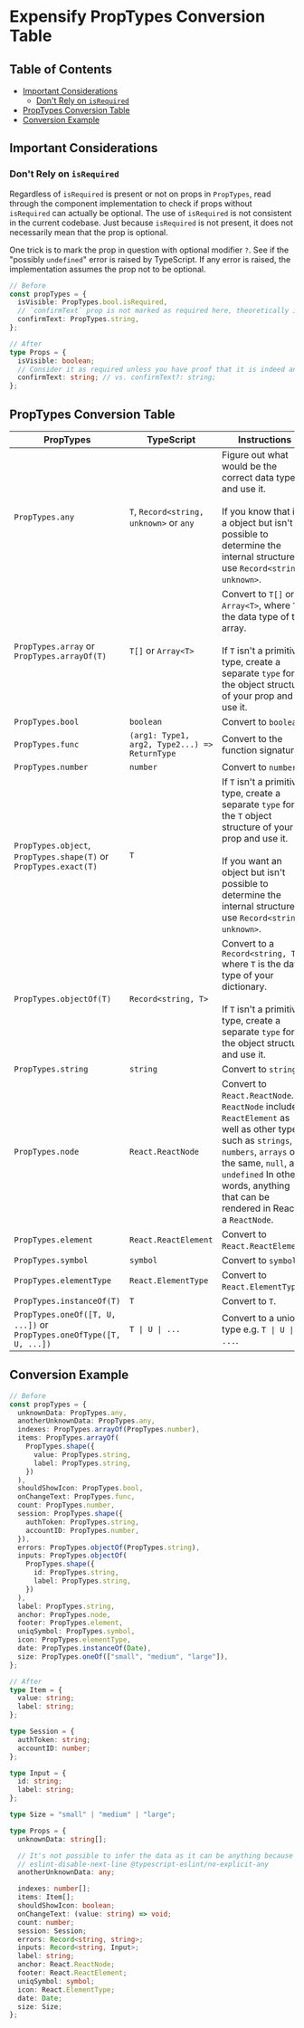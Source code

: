 # Expensify PropTypes Conversion Table

## Table of Contents

- [Important Considerations](#important-considerations)
  - [Don't Rely on `isRequired`](#dont-rely-on-isrequired)
- [PropTypes Conversion Table](#proptypes-conversion-table)
- [Conversion Example](#conversion-example)

## Important Considerations

### Don't Rely on `isRequired`

Regardless of `isRequired` is present or not on props in `PropTypes`, read through the component implementation to check if props without `isRequired` can actually be optional. The use of `isRequired` is not consistent in the current codebase. Just because `isRequired` is not present, it does not necessarily mean that the prop is optional.

One trick is to mark the prop in question with optional modifier `?`. See if the "possibly `undefined`" error is raised by TypeScript. If any error is raised, the implementation assumes the prop not to be optional.

```ts
// Before
const propTypes = {
  isVisible: PropTypes.bool.isRequired,
  // `confirmText` prop is not marked as required here, theoretically it is optional.
  confirmText: PropTypes.string,
};

// After
type Props = {
  isVisible: boolean;
  // Consider it as required unless you have proof that it is indeed an optional prop.
  confirmText: string; // vs. confirmText?: string;
};
```

## PropTypes Conversion Table

| PropTypes                                                            | TypeScript                                    | Instructions                                                                                                                                                                                                                                  |
| -------------------------------------------------------------------- | --------------------------------------------- | --------------------------------------------------------------------------------------------------------------------------------------------------------------------------------------------------------------------------------------------- |
| `PropTypes.any`                                                      | `T`, `Record<string, unknown>` or `any`       | Figure out what would be the correct data type and use it.<br><br>If you know that it's a object but isn't possible to determine the internal structure, use `Record<string, unknown>`.                                                       |
| `PropTypes.array` or `PropTypes.arrayOf(T)`                          | `T[]` or `Array<T>`                           | Convert to `T[]` or `Array<T>`, where `T` is the data type of the array.<br><br>If `T` isn't a primitive type, create a separate `type` for the object structure of your prop and use it.                                                     |
| `PropTypes.bool`                                                     | `boolean`                                     | Convert to `boolean`.                                                                                                                                                                                                                         |
| `PropTypes.func`                                                     | `(arg1: Type1, arg2, Type2...) => ReturnType` | Convert to the function signature.                                                                                                                                                                                                            |
| `PropTypes.number`                                                   | `number`                                      | Convert to `number`.                                                                                                                                                                                                                          |
| `PropTypes.object`, `PropTypes.shape(T)` or `PropTypes.exact(T)`     | `T`                                           | If `T` isn't a primitive type, create a separate `type` for the `T` object structure of your prop and use it.<br><br>If you want an object but isn't possible to determine the internal structure, use `Record<string, unknown>`.             |
| `PropTypes.objectOf(T)`                                              | `Record<string, T>`                           | Convert to a `Record<string, T>` where `T` is the data type of your dictionary.<br><br>If `T` isn't a primitive type, create a separate `type` for the object structure and use it.                                                           |
| `PropTypes.string`                                                   | `string`                                      | Convert to `string`.                                                                                                                                                                                                                          |
| `PropTypes.node`                                                     | `React.ReactNode`                             | Convert to `React.ReactNode`. `ReactNode` includes `ReactElement` as well as other types such as `strings`, `numbers`, `arrays` of the same, `null`, and `undefined` In other words, anything that can be rendered in React is a `ReactNode`. |
| `PropTypes.element`                                                  | `React.ReactElement`                          | Convert to `React.ReactElement`.                                                                                                                                                                                                              |
| `PropTypes.symbol`                                                   | `symbol`                                      | Convert to `symbol`.                                                                                                                                                                                                                          |
| `PropTypes.elementType`                                              | `React.ElementType`                           | Convert to `React.ElementType`.                                                                                                                                                                                                               |
| `PropTypes.instanceOf(T)`                                            | `T`                                           | Convert to `T`.                                                                                                                                                                                                                               |
| `PropTypes.oneOf([T, U, ...])` or `PropTypes.oneOfType([T, U, ...])` | `T \| U \| ...`                               | Convert to a union type e.g. `T \| U \| ...`.                                                                                                                                                                                                 |

## Conversion Example

```ts
// Before
const propTypes = {
  unknownData: PropTypes.any,
  anotherUnknownData: PropTypes.any,
  indexes: PropTypes.arrayOf(PropTypes.number),
  items: PropTypes.arrayOf(
    PropTypes.shape({
      value: PropTypes.string,
      label: PropTypes.string,
    })
  ),
  shouldShowIcon: PropTypes.bool,
  onChangeText: PropTypes.func,
  count: PropTypes.number,
  session: PropTypes.shape({
    authToken: PropTypes.string,
    accountID: PropTypes.number,
  }),
  errors: PropTypes.objectOf(PropTypes.string),
  inputs: PropTypes.objectOf(
    PropTypes.shape({
      id: PropTypes.string,
      label: PropTypes.string,
    })
  ),
  label: PropTypes.string,
  anchor: PropTypes.node,
  footer: PropTypes.element,
  uniqSymbol: PropTypes.symbol,
  icon: PropTypes.elementType,
  date: PropTypes.instanceOf(Date),
  size: PropTypes.oneOf(["small", "medium", "large"]),
};

// After
type Item = {
  value: string;
  label: string;
};

type Session = {
  authToken: string;
  accountID: number;
};

type Input = {
  id: string;
  label: string;
};

type Size = "small" | "medium" | "large";

type Props = {
  unknownData: string[];

  // It's not possible to infer the data as it can be anything because of reasons X, Y and Z.
  // eslint-disable-next-line @typescript-eslint/no-explicit-any
  anotherUnknownData: any;

  indexes: number[];
  items: Item[];
  shouldShowIcon: boolean;
  onChangeText: (value: string) => void;
  count: number;
  session: Session;
  errors: Record<string, string>;
  inputs: Record<string, Input>;
  label: string;
  anchor: React.ReactNode;
  footer: React.ReactElement;
  uniqSymbol: symbol;
  icon: React.ElementType;
  date: Date;
  size: Size;
};
```
